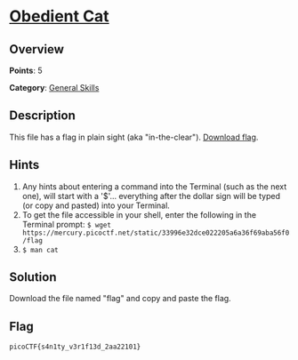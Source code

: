 # [Obedient Cat](https://play.picoctf.org/practice/challenge/147)

## Overview

**Points**: 5

**Category**: [General Skills](../)

## Description
This file has a flag in plain sight (aka "in-the-clear"). [Download flag](./flag).

## Hints

1. Any hints about entering a command into the Terminal (such as the next one), will start with a '$'... everything after the dollar sign will be typed (or copy and pasted) into your Terminal.
2. To get the file accessible in your shell, enter the following in the Terminal prompt: `$ wget https://mercury.picoctf.net/static/33996e32dce022205a6a36f69aba56f0/flag`
3. `$ man cat`

## Solution

Download the file named "flag" and copy and paste the flag.

## Flag

`picoCTF{s4n1ty_v3r1f13d_2aa22101}`
